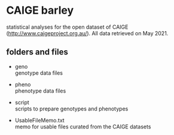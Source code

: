 # CAIGE barley
statistical analyses for the open dataset of CAIGE (http://www.caigeproject.org.au/). All data retrieved on May 2021.

## folders and files

- geno  
genotype data files

- pheno  
phenotype data files

- script  
scripts to prepare genotypes and phenotypes

- UsableFileMemo.txt  
memo for usable files curated from the CAIGE datasets